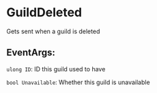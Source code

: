 GuildDeleted
============
Gets sent when a guild is deleted

## EventArgs:
`ulong ID`: ID this guild used to have

`bool Unavailable`: Whether this guild is unavailable
